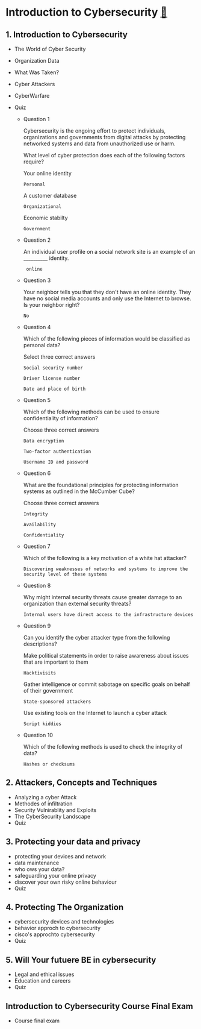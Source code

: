 # Introduction to Cybersecurity [🔗](https://skillsforall.com/course/introduction-to-cybersecurity)

## 1. Introduction to Cybersecurity

- The World of Cyber Security
- Organization Data
- What Was Taken?
- Cyber Attackers
- CyberWarfare
- Quiz

    - Question 1
      
      Cybersecurity is the ongoing effort to protect individuals, organizations and governments from digital attacks by protecting networked systems and data from unauthorized use or harm.
    
      What level of cyber protection does each of the following factors require?
      
      Your online identity
  
          Personal
    
      A customer database  
  
          Organizational
    
      Economic stabilty  
  
          Government
    
    - Question 2
      
      An individual user profile on a social network site is an example of an __________ 
      identity.
    
           online

  - Question 3
    
    Your neighbor tells you that they don't have an online identity. They have no social media accounts and only use the Internet to browse. Is your neighbor right?
  
        No
  
  - Question 4
      
    Which of the following pieces of information would be classified as personal data?
    
    Select three correct answers

        Social security number
    
        Driver license number
        
        Date and place of birth
        
  - Question 5
      
    Which of the following methods can be used to ensure confidentiality of information?
    
    Choose three correct answers

        Data encryption
        
        Two-factor authentication
        
        Username ID and password
        
  - Question 6
      
    What are the foundational principles for protecting information systems as outlined in the McCumber Cube?
    
    Choose three correct answers
    
        Integrity
        
        Availability
        
        Confidentiality
    
  - Question 7
      
    Which of the following is a key motivation of a white hat attacker?
    
        Discovering weaknesses of networks and systems to improve the security level of these systems

  - Question 8
      
    Why might internal security threats cause greater damage to an organization than external security threats?
    
        Internal users have direct access to the infrastructure devices

  - Question 9
    
    Can you identify the cyber attacker type from the following descriptions?
    
    Make political statements in order to raise awareness about issues that are important to them
    
        Hacktivisits
    
    Gather intelligence or commit sabotage on specific goals on behalf of their government
    
        State-sponsored attackers
   
    Use existing tools on the Internet to launch a cyber attack
    
        Script kiddies

  - Question 10
    
    Which of the following methods is used to check the integrity of data?
    
        Hashes or checksums

## 2. Attackers, Concepts and Techniques

- Analyzing a cyber Attack
- Methodes of infiltration
- Security Vulnirablity and Exploits
- The CyberSecurity Landscape
- Quiz

## 3. Protecting your data and privacy

- protecting your devices and network
- data maintenance
- who ows your data?
- safeguarding your online privacy
- discover your own risky online behaviour
- Quiz

## 4. Protecting The Organization

- cybersecurity devices and technologies
- behavior approch to cybersecurity
- cisco's approchto cybersecurity
- Quiz

## 5. Will Your futuere BE in cybersecurity

- Legal and ethical issues
- Education and careers
- Quiz

## Introduction to Cybersecurity Course Final Exam 

- Course final exam
